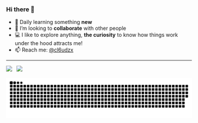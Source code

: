 
### Hi there 👋

- 🌱 Daily learning something <b>new</b>
- :eyes: I’m looking to <b>collaborate</b> with other people
- :computer:     I like to explore anything, <b>the curiosity</b> to know how things work under the hood attracts me!
- 📫 Reach me: [@cl6udzx](https://www.instagram.com/cl6udzx/)

---

<div class='container'>
<img style="height: auto; width: 55%;" class="img" src="https://github-readme-stats.vercel.app/api?username=cl6udzx&show_icons=true&count_private=true&theme=rose_pine&hide_border=true&bg_color=0D1117"" />
&nbsp;
<img style="height: auto; width: 40%;" class="img" src="https://github-readme-stats.vercel.app/api/top-langs/?username=cl6udzx&langs_count=8&count_private=true&layout=compact&theme=rose_pine&hide_border=true&bg_color=0D1117" /></div>
</div>

![Snake animation](https://github.com/cl6udzx/cl6udzx/blob/output/github-contribution-grid-snake.svg)

